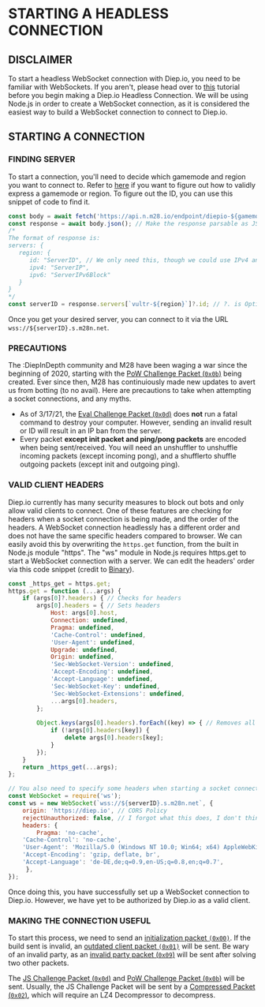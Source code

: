 # STARTING A HEADLESS CONNECTION

## DISCLAIMER
To start a headless WebSocket connection with Diep.io, you need to be familiar with WebSockets. If you aren't, please head over to [this](https://www.youtube.com/watch?v=FduLSXEHLng) tutorial before you begin making a Diep.io Headless Connection. We will be using Node.js in order to create a WebSocket connection, as it is considered the easiest way to build a WebSocket connection to connect to Diep.io.

## STARTING A CONNECTION

### FINDING SERVER
To start a connection, you'll need to decide which gamemode and region you want to connect to. Refer to [here](./m28api.md) if you want to figure out how to validly express a gamemode or region. To figure out the ID, you can use this snippet of code to find it.
```js
const body = await fetch('https://api.n.m28.io/endpoint/diepio-${gamemode}/findEach'); // Fetches from M28's API in the specific gamemode you want to figure out server IDs.
const response = await body.json(); // Make the response parsable as JSON.
/*
The format of response is:
servers: {
   region: {
      id: "ServerID", // We only need this, though we could use IPv4 and IPv6 to make a connection
      ipv4: "ServerIP",
      ipv6: "ServerIPv6Block"
   }
}
*/
const serverID = response.servers[`vultr-${region}`]?.id; // ?. is Optional Chaining, which checks if value is undefined/null, and if it is stops, otherwise continues.
```
Once you get your desired server, you can connect to it via the URL `wss://${serverID}.s.m28n.net`.

### PRECAUTIONS
The :DiepInDepth community and M28 have been waging a war since the beginning of 2020, starting with the [PoW Challenge Packet (`0x0b`)](https://github.com/ABCxFF/diepindepth/blob/main/protocol/incoming.md#0x0b-pow-challenge-packet) being created. Ever since then, M28 has continuiously made new updates to avert us from botting (to no avail). Here are precautions to take when attempting a socket connections, and any myths.

- As of 3/17/21, the [Eval Challenge Packet (`0x0d`)](https://github.com/ABCxFF/diepindepth/blob/main/protocol/incoming.md#0x0d-int-js-challenge-packet) does **not** run a fatal command to destroy your computer. However, sending an invalid result or ID will result in an IP ban from the server. 
- Every packet **except init packet and ping/pong packets** are encoded when being sent/received. You will need an unshuffler to unshuffle incoming packets (except incoming pong), and a shufflerto shuffle outgoing packets (except init and outgoing ping).

### VALID CLIENT HEADERS
Diep.io currently has many security measures to block out bots and only allow valid clients to connect. One of these features are checking for headers when a socket connection is being made, and the order of the headers. A WebSocket connection headlessly has a different order and does not have the same specific headers compared to browser. We can easily avoid this by overwriting the `https.get` function, from the built in Node.js module "https". The "ws" module in Node.js requires https.get to start a WebSocket connection with a server. We can edit the headers' order via this code snippet (credit to [Binary](https://github.com/binary-person)).
```js
const _https_get = https.get; 
https.get = function (...args) { 
    if (args[0]?.headers) { // Checks for headers
        args[0].headers = { // Sets headers
            Host: args[0].host,
            Connection: undefined,
            Pragma: undefined,
            'Cache-Control': undefined,
            'User-Agent': undefined,
            Upgrade: undefined,
            Origin: undefined,
            'Sec-WebSocket-Version': undefined,
            'Accept-Encoding': undefined,
            'Accept-Language': undefined,
            'Sec-WebSocket-Key': undefined,
            'Sec-WebSocket-Extensions': undefined,
            ...args[0].headers,
        };
        
        Object.keys(args[0].headers).forEach((key) => { // Removes all undefined keys in case M28 starts checking for them.
            if (!args[0].headers[key]) {
                delete args[0].headers[key];
            }
        });
    }
    return _https_get(...args);
};

// You also need to specify some headers when starting a socket connection
const WebSocket = require('ws');
const ws = new WebSocket(`wss://${serverID}.s.m28n.net`, {
    origin: 'https://diep.io', // CORS Policy
    rejectUnauthorized: false, // I forgot what this does, I don't think it's necessary either but meh
    headers: {
    	Pragma: 'no-cache',
	'Cache-Control': 'no-cache',
	'User-Agent': 'Mozilla/5.0 (Windows NT 10.0; Win64; x64) AppleWebKit/537.36 (KHTML, like Gecko) Chrome/86.0.4240.111 Safari/537.36',
	'Accept-Encoding': 'gzip, deflate, br',
	'Accept-Language': 'de-DE,de;q=0.9,en-US;q=0.8,en;q=0.7',
     },
});
```

Once doing this, you have successfully set up a WebSocket connection to Diep.io. However, we have yet to be authorized by Diep.io as a valid client.

### MAKING THE CONNECTION USEFUL

To start this process, we need to send an [initialization packet `(0x00)`](https://github.com/ABCxFF/diepindepth/blob/main/protocol/outgoing.md#0x00-init-packet). If the build sent is invalid, an [outdated client packet `(0x01)`](https://github.com/ABCxFF/diepindepth/blob/main/protocol/incoming.md#0x01-outdated-client-packet) will be sent. Be wary of an invalid party, as an [invalid party packet (`0x09`)](https://github.com/ABCxFF/diepindepth/blob/main/protocol/incoming.md#0x09-invalid-party-packet) will be sent after solving two other packets.

The [JS Challenge Packet (`0x0d`)](https://github.com/ABCxFF/diepindepth/blob/main/protocol/incoming.md#0x0d-int-js-challenge-packet) and [PoW Challenge Packet (`0x0b`)](https://github.com/ABCxFF/diepindepth/blob/main/protocol/incoming.md#0x0b-pow-challenge-packet) will be sent. Usually, the JS Challenge Packet will be sent by a [Compressed Packet (`0x02`)](https://github.com/ABCxFF/diepindepth/blob/main/protocol/incoming.md#0x0b-pow-challenge-packet), which will require an LZ4 Decompressor to decompress.
